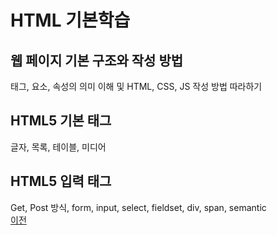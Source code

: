 # HTML 기본학습

## 웹 페이지 기본 구조와 작성 방법
태그, 요소, 속성의 의미 이해 및 HTML, CSS, JS 작성 방법 따라하기

## HTML5 기본 태그
글자, 목록, 테이블, 미디어

## HTML5 입력 태그
Get, Post 방식, form, input, select, fieldset, div, span, semantic<br>
[이전](https://github.com/choiyeonseong/StudyHtml)
